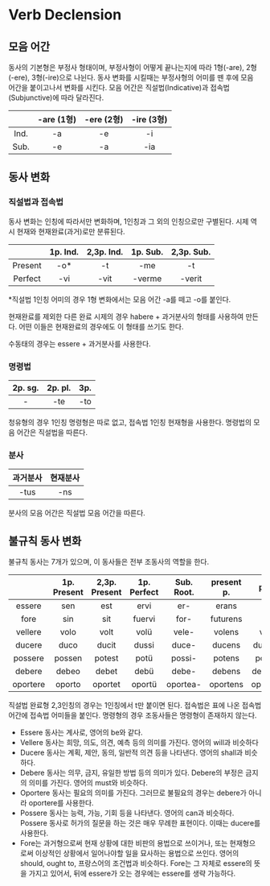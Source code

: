 # Verb Declension



## 모음 어간



동사의 기본형은 부정사 형태이며, 부정사형이 어떻게 끝나는지에 따라 1형(-are), 2형(-ere), 3형(-ire)으로 나뉜다. 동사 변화를 시킬때는 부정사형의 어미를 뗀 후에 모음 어간을 붙이고나서 변화를 시킨다. 모음 어간은 직설법(Indicative)과 접속법(Subjunctive)에 따라 달라진다.



|      | -are (1형) | -ere (2형) | -ire (3형) |
| :--: | :--------: | :--------: | :--------: |
| Ind. |     -a     |     -e     |     -i     |
| Sub. |     -e     |     -a     |    -ia     |





## 동사 변화



### 직설법과 접속법



동사 변화는 인칭에 따라서만 변화하며, 1인칭과 그 외의 인칭으로만 구별된다. 시제 역시 현재와 현재완료(과거)로만 분류된다.



|         | 1p. Ind. | 2,3p. Ind. | 1p. Sub. | 2,3p. Sub. |
| :-----: | :------: | :--------: | :------: | :--------: |
| Present |   -o*    |     -t     |   -me    |     -t     |
| Perfect |   -vi    |    -vit    |  -verme  |   -verit   |

 *직설법 1인칭 어미의 경우 1형 변화에서는 모음 어간 -a를 떼고 -o를 붙인다.



현재완료를 제외한 다른 완료 시제의 경우 habere + 과거분사의 형태를 사용하여 만든다. 어떤 이들은 현재완료의 경우에도 이 형태를 쓰기도 한다.

수동태의 경우는 essere + 과거분사를 사용한다.



### 명령법

| 2p. sg. | 2p. pl. | 3p.  |
| :-----: | :-----: | :--: |
|    -    |   -te   | -to  |

청유형의 경우 1인칭 명령형은 따로 없고, 접속법 1인칭 현재형을 사용한다. 명령법의 모음 어간은 직설법을 따른다.



### 분사

| 과거분사 | 현재분사 |
| :------: | :------: |
|   -tus   |   -ns    |

분사의 모음 어간은 직설법 모음 어간을 따른다.





## 불규칙 동사 변화



불규칙 동사는 7개가 있으며, 이 동사들은 전부 조동사의 역할을 한다.



|          | 1p. Present | 2,3p. Present | 1p. Perfect | Sub. Root. | present p. |  p.p.   |
| :------: | :---------: | :-----------: | :---------: | :--------: | :--------: | :-----: |
|  essere  |     sen     |      est      |    ervi     |    er-     |   erans    |   fi    |
|   fore   |     sin     |      sit      |   fuervi    |    for-    |  futurens  |   fi    |
| vellere  |    volo     |     volt      |  vol&uuml;  |   vele-    |   volens   |  voli   |
|  ducere  |    duco     |     ducit     |    dussi    |   duce-    |   ducens   | ductus  |
| possere  |   possen    |    potest     |  pot&uuml;  |   possi-   |   potens   |  potus  |
|  debere  |    debeo    |     debet     |  deb&uuml;  |   debe-    |   debens   | debitus |
| oportere |   oporto    |    oportet    | oport&uuml; |  oportea-  |  oportens  | oportus |

직설법 완료형 2,3인칭의 경우는 1인칭에서 t만 붙이면 된다. 접속법은 표에 나온 접속법 어간에 접속법 어미들을 붙인다. 명령형의 경우 조동사들은 명령형이 존재하지 않는다.



- Essere 동사는 계사로, 영어의 be와 같다.
- Vellere 동사는 희망, 의도, 의견, 예측 등의 의미를 가진다. 영어의 will과 비슷하다
- Ducere 동사는 계획, 제안, 동의, 일반적 의견 등을 나타낸다. 영어의 shall과 비슷하다. 
- Debere 동사는 의무, 금지, 유일한 방법 등의 의미가 있다. Debere의 부정은 금지의 의미를 가진다. 영어의 must와 비슷하다.
- Oportere 동사는 필요의 의미를 가진다. 그러므로 불필요의 경우는 debere가 아니라 oportere를 사용한다.
- Possere 동사는 능력, 가능, 기회 등을 나타낸다. 영어의 can과 비슷하다. Possere 동사로 허가의 질문을 하는 것은 매우 무례한 표현이다. 이때는 ducere를 사용한다.
- Fore는 과거형으로써 현재 상황에 대한 비판의 용법으로 쓰이거나, 또는 현재형으로써 이상적인 상황에서 일어나야할 일을 묘사하는 용법으로 쓰인다. 영어의 should, ought to, 프랑스어의 조건법과 비슷하다. Fore는 그 자체로 essere의 뜻을 가지고 있어서, 뒤에 essere가 오는 경우에는 essere를 생략 가능하다.
